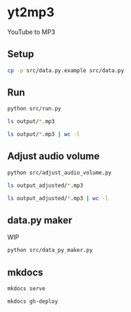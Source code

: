 # yt2mp3
YouTube to MP3

## Setup

```bash
cp -p src/data.py.example src/data.py
```

## Run

```bash
python src/run.py
```

```bash
ls output/*.mp3
```

```bash
ls output/*.mp3 | wc -l
```

## Adjust audio volume

```bash
python src/adjust_audio_volume.py
```

```bash
ls output_adjusted/*.mp3
```

```bash
ls output_adjusted/*.mp3 | wc -l
```

## data.py maker
WIP

```bash
python src/data_py_maker.py
```

## mkdocs

```bash
mkdocs serve
```

```bash
mkdocs gh-deploy
```
